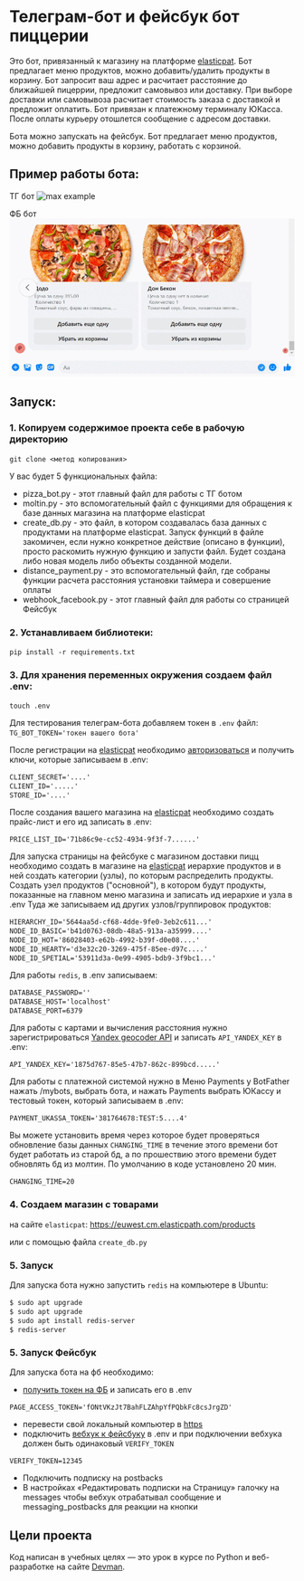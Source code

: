 # Телеграм-бот и фейсбук бот пиццерии

Это бот, привязанный к магазину на платформе [elasticpat](hhttps://euwest.cm.elasticpath.com/account).
Бот предлагает меню продуктов, можно добавить/удалить продукты в корзину.
Бот запросит ваш адрес и расчитает расстояние до ближайшей пицеррии, предложит 
самовывоз или доставку. При выборе доставки или самовывоза расчитает стоимость 
заказа с доставкой и предложит оплатить. Бот привязан к платежному терминалу ЮКасса.
После оплаты курьеру отошлется сообщение с адресом доставки.

Бота можно запускать на фейсбук. Бот предлагает меню продуктов, можно добавить продукты в корзину, работать с корзиной.

## Пример работы бота:
ТГ бот
![max example](gifs/tg_bot.gif)

ФБ бот
![max example](gifs/fb_bot.gif)

## Запуск:

### 1. Копируем содержимое проекта себе в рабочую директорию
```
git clone <метод копирования>
```
У вас будет 5 функциональных файла:
- pizza_bot.py - этот главный файл для работы с ТГ ботом
- moltin.py - это вспомогательный файл с функциями для обращения 
к базе данных магазина на платформе elasticpat
- create_db.py - это файл, в котором создавалась база данных с продуктами
на платформе elasticpat. Запуск функций в файле закомичен, если нужно конкретное действие
  (описано в функции), просто раскомить нужную функцию и запусти файл. Будет создана либо новая модель
либо объекты созданной модели.
- distance_payment.py - это вспомогательный файл, где собраны функции расчета расстояния
установки таймера и совершение оплаты
- webhook_facebook.py - этот главный файл для работы со страницей Фейсбук

### 2. Устанавливаем библиотеки:
```
pip install -r requirements.txt
```

### 3. Для хранения переменных окружения создаем файл .env:
```
touch .env
```
Для тестирования телеграм-бота добавляем токен в `.env` файл: `TG_BOT_TOKEN='токен вашего бота'`

После регистрации на [elasticpat](hhttps://euwest.cm.elasticpath.com/account) 
необходимо [авторизоваться](https://documentation.elasticpath.com/commerce-cloud/docs/api/basics/authentication/index.html)
и получить ключи, которые записываем в .env:
```pycon
CLIENT_SECRET='....'
CLIENT_ID='.....'
STORE_ID='....'
```
После создания вашего магазина на [elasticpat](hhttps://euwest.cm.elasticpath.com/account) 
необходимо создать прайс-лист и его ид записать в .env:
```pycon
PRICE_LIST_ID='71b86c9e-cc52-4934-9f3f-7......'
```

Для запуска страницы на фейсбуке с магазином доставки пицц необходимо
создать в магазине на [elasticpat](hhttps://euwest.cm.elasticpath.com/account) 
иерархие продуктов и в ней создать категории (узлы), по которым распределить
продукты. Создать узел продуктов ("основной"), в котором будут продукты,
показанные на главном меню магазина и записать ид иерархие и узла в .env
 Туда же записываем ид других узлов/группировок продуктов:
```pycon
HIERARCHY_ID='5644aa5d-cf68-4dde-9fe0-3eb2c611...'
NODE_ID_BASIC='b41d0763-08db-48a5-913a-a35999....'
NODE_ID_HOT='86028403-e62b-4992-b39f-d0e08....'
NODE_ID_HEARTY='d3e32c20-3269-475f-85ee-d97c....'
NODE_ID_SPETIAL='53911d3a-0e99-4905-bdb9-3f9bc1...'

```

Для работы `redis`, в .env записываем:
```pycon
DATABASE_PASSWORD=''
DATABASE_HOST='localhost'
DATABASE_PORT=6379
```

Для работы с картами и вычисления расстояния нужно зарегистрироваться 
[Yandex geocoder API](https://dvmn.org/encyclopedia/api-docs/yandex-geocoder-api/)
и записать `API_YANDEX_KEY` в .env:
```pycon
API_YANDEX_KEY='1875d767-85e5-47b7-862c-899bcd.....'
```

Для работы с платежной системой нужно в Меню Payments у BotFather нажать /mybots, выбрать бота, и нажать Payments
выбрать ЮКассу и тестовый токен, который записываем в .env:
```pycon
PAYMENT_UKASSA_TOKEN='381764678:TEST:5....4'
```

Вы можете установить время через которое будет проверяться обновление базы данных
`CHANGING_TIME` в течение этого времени бот будет работать из старой бд, а по прошествию
этого времени будет обновлять бд из молтин. По умолчанию в коде установлено 20 мин.
```pycon
CHANGING_TIME=20
```

### 4. Создаем магазин с товарами
на сайте `elasticpat`:
https://euwest.cm.elasticpath.com/products

или с помощью файла `create_db.py`

### 5. Запуск

Для запуска бота нужно запустить `redis` на компьютере в Ubuntu:
```pycon
$ sudo apt upgrade
$ sudo apt upgrade
$ sudo apt install redis-server
$ redis-server
```

### 5. Запуск Фейсбук

Для запуска бота на фб необходимо:
- [получить токен на ФБ](https://dvmn.org/encyclopedia/api-docs/how-to-get-facebook-api/)
и записать его в .env
```pycon
PAGE_ACCESS_TOKEN='fONtVKzJt7BahFLZAhpYfPQbkFc8csJrgZD'
```
- перевести свой локальный компьютер в [https](https://dvmn.org/encyclopedia/web-server/ngrok/)
- подключить [вебхук к фейсбуку](https://dvmn.org/encyclopedia/api-docs/how-to-get-facebook-api/)
в .env и при подключении вебхука должен быть одинаковый `VERIFY_TOKEN`
```pycon
VERIFY_TOKEN=12345
```
- Подключить подписку на postbacks
- В настройках «Редактировать подписки на Страницу» галочку на messages чтобы вебхук отрабатывал сообщение и messaging_postbacks для реакции на кнопки

## Цели проекта

Код написан в учебных целях — это урок в курсе по Python и веб-разработке на сайте [Devman](https://dvmn.org).
